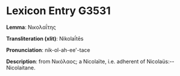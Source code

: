 # Lexicon Entry G3531

**Lemma**: Νικολαΐτης

**Transliteration (xlit)**: Nikolaḯtēs

**Pronunciation**: nik-ol-ah-ee'-tace

**Description**:
from Νικόλαος; a Nicolaïte, i.e. adherent of Nicolaüs:--Nicolaitane.
